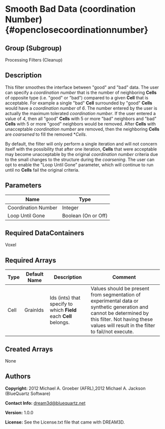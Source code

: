 Smooth Bad Data (coordination Number) {#openclosecoordinationnumber}
======

## Group (Subgroup) ##
Processing Filters (Cleanup)

## Description ##
This filter smoothes the interface between "good" and "bad" data. The user can specify a *coordination number* that is the number of neighboring **Cells** of opposite type (i.e. "good" or "bad") compared to a given **Cell** that is acceptable.  For example a single "bad" **Cell** surrounded by "good" **Cells** would have a *coordination number* of *6*.  The number entered by the user is actually the maximum tolerated *coordination number*.  If the user entered a value of *4*, then all "good" **Cells** with 5 or more "bad" neighbors and "bad" **Cells** with 5 or more "good" neighbors would be removed.  After **Cells** with unacceptable *coordination number* are removed, then the neighboring **Cells** are *coarsened* to fill the removed **Cells*.  

By default, the filter will only perform a single iteration and will not concern itself with the possibility that after one iteration, **Cells** that were acceptable may become unacceptable by the original *coordination number* criteria due to the small changes to the structure during the *coarsening*.  The user can opt to enable the "Loop Until Gone" parameter, which will continue to run until no **Cells** fail the original criteria.

## Parameters ##

| Name | Type |
|------|------|
| Coordination Number | Integer |
| Loop Until Gone | Boolean (On or Off) |

## Required DataContainers ##
Voxel

## Required Arrays ##

| Type | Default Name | Description | Comment |
|------|--------------|-------------|---------|
| Cell | GrainIds | Ids (ints) that specify to which **Field** each **Cell** belongs. | Values should be present from segmentation of experimental data or synthetic generation and cannot be determined by this filter. Not having these values will result in the filter to fail/not execute. |


## Created Arrays ##
None



## Authors ##

**Copyright:** 2012 Michael A. Groeber (AFRL),2012 Michael A. Jackson (BlueQuartz Software)

**Contact Info:** dream3d@bluequartz.net

**Version:** 1.0.0

**License:**  See the License.txt file that came with DREAM3D.



